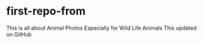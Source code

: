 # first-repo-from
This is all about Animal Photos
Especially for Wild Life Animals
This updated on GitHub

